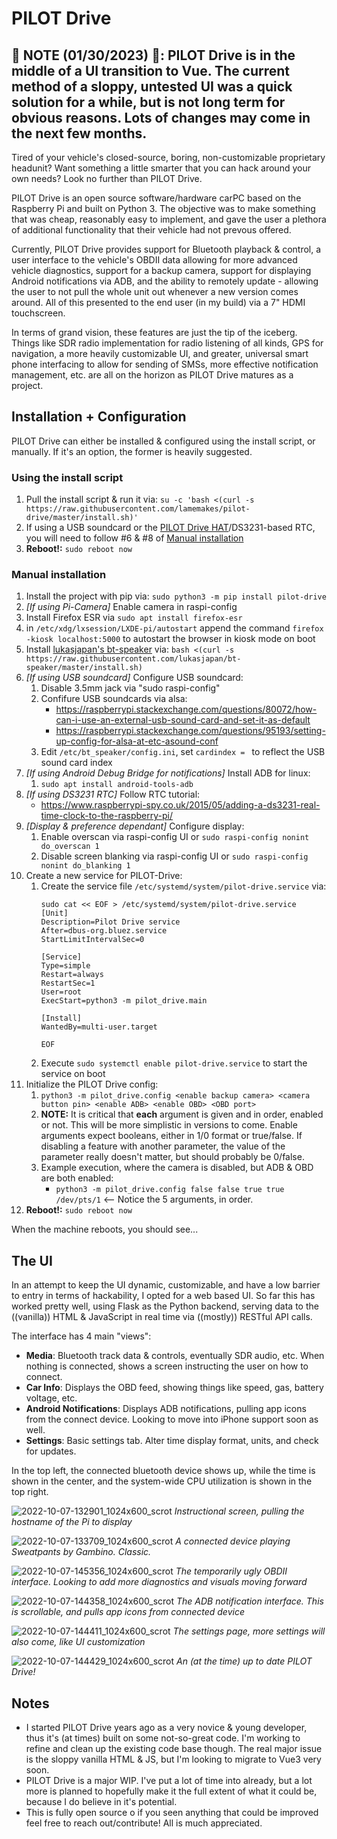 # PILOT Drive

## **🚧 NOTE (01/30/2023) 🚧**: PILOT Drive is in the middle of a UI transition to Vue. The current method of a sloppy, untested UI was a quick solution for a while, but is not long term for obvious reasons. Lots of changes may come in the next few months.

Tired of your vehicle's closed-source, boring, non-customizable proprietary headunit? Want something a little smarter that you can hack around your own needs? Look no further than PILOT Drive.

PILOT Drive is an open source software/hardware carPC based on the Raspberry Pi and built on Python 3. The objective was to make something that was cheap, reasonably easy to implement, and gave the user a plethora of additional functionality that their vehicle had not prevous offered. 

Currently, PILOT Drive provides support for Bluetooth playback & control, a user interface to the vehicle's OBDII data allowing for more advanced vehicle diagnostics, support for a backup camera, support for displaying Android notifications via ADB, and the ability to remotely update - allowing the user to not pull the whole unit out whenever a new version comes around. All of this presented to the end user (in my build) via a 7" HDMI touchscreen.

In terms of grand vision, these features are just the tip of the iceberg. Things like SDR radio implementation for radio listening of all kinds, GPS for navigation, a more heavily customizable UI, and greater, universal smart phone interfacing to allow for sending of SMSs, more effective notification management, etc. are all on the horizon as PILOT Drive matures as a project.


## Installation + Configuration

PILOT Drive can either be installed & configured using the install script, or manually. If it's an option, the former is heavily suggested.

### Using the install script

1. Pull the install script & run it via: ```su -c 'bash <(curl -s https://raw.githubusercontent.com/lamemakes/pilot-drive/master/install.sh)'```
2. If using a USB soundcard or the [PILOT Drive HAT](https://github.com/lamemakes/pilot-drive-hardware)/DS3231-based RTC, you will need to follow #6 & #8 of [Manual installation](#manual-installation)
3. **Reboot!:** ```sudo reboot now```


### Manual installation

1. Install the project with pip via: ```sudo python3 -m pip install pilot-drive```
2. _[If using Pi-Camera]_ Enable camera in raspi-config
3. Install Firefox ESR via ```sudo apt install firefox-esr```
4. in ```/etc/xdg/lxsession/LXDE-pi/autostart``` append the command ```firefox -kiosk localhost:5000``` to autostart the browser in kiosk mode on boot
5. Install [lukasjapan's bt-speaker](https://github.com/lukasjapan/bt-speaker) via: ```bash <(curl -s https://raw.githubusercontent.com/lukasjapan/bt-speaker/master/install.sh)```
6. _[If using USB soundcard]_ Configure USB soundcard:
    1. Disable 3.5mm jack via "sudo raspi-config"
    2. Confifure USB soundcards via alsa:
        - https://raspberrypi.stackexchange.com/questions/80072/how-can-i-use-an-external-usb-sound-card-and-set-it-as-default
        - https://raspberrypi.stackexchange.com/questions/95193/setting-up-config-for-alsa-at-etc-asound-conf
    3. Edit ```/etc/bt_speaker/config.ini```, set ```cardindex = ``` to reflect the USB sound card index
7. _[If using Android Debug Bridge for notifications]_ Install ADB for linux:
    1. ```sudo apt install android-tools-adb```
8. _[If using DS3231 RTC]_ Follow RTC tutorial:
    - https://www.raspberrypi-spy.co.uk/2015/05/adding-a-ds3231-real-time-clock-to-the-raspberry-pi/
9. _[Display & preference dependant]_ Configure display:
    1. Enable overscan via raspi-config UI or ```sudo raspi-config nonint do_overscan 1```
    2. Disable screen blanking via raspi-config UI or ```sudo raspi-config nonint do_blanking 1```
10. Create a new service for PILOT-Drive:
    1. Create the service file ```/etc/systemd/system/pilot-drive.service``` via:
        ```
        sudo cat << EOF > /etc/systemd/system/pilot-drive.service
        [Unit]
        Description=Pilot Drive service
        After=dbus-org.bluez.service
        StartLimitIntervalSec=0

        [Service]
        Type=simple
        Restart=always
        RestartSec=1
        User=root
        ExecStart=python3 -m pilot_drive.main

        [Install]
        WantedBy=multi-user.target

        EOF
        ```
    2. Execute ```sudo systemctl enable pilot-drive.service``` to start the service on boot
11. Initialize the PILOT Drive config:
    1. ```python3 -m pilot_drive.config <enable backup camera> <camera button pin> <enable ADB> <enable OBD> <OBD port>```
    2. **NOTE:** It is critical that **each** argument is given and in order, enabled or not. This will be more simplistic in versions to come. Enable arguments expect booleans, either in 1/0 format or true/false. If disabling a feature with another parameter, the value of the parameter really doesn't matter, but should probably be 0/false.
    3. Example execution, where the camera is disabled, but ADB & OBD are both enabled:
        - ```python3 -m pilot_drive.config false false true true /dev/pts/1``` <-- Notice the 5 arguments, in order.
12. **Reboot!:** ```sudo reboot now```


When the machine reboots, you should see...

## The UI

In an attempt to keep the UI dynamic, customizable, and have a low barrier to entry in terms of hackability, I opted for a web based UI. So far this has worked pretty well, using Flask as the Python backend, serving data to the ((vanilla)) HTML & JavaScript in real time via ((mostly)) RESTful API calls. 

The interface has 4 main "views":
- **Media**: Bluetooth track data & controls, eventually SDR audio, etc. When nothing is connected, shows a screen instructing the user on how to connect.
- **Car Info**: Displays the OBD feed, showing things like speed, gas, battery voltage, etc.
- **Android Notifications**: Displays ADB notifications, pulling app icons from the connect device. Looking to move into iPhone support soon as well.
- **Settings**: Basic settings tab. Alter time display format, units, and check for updates.

In the top left, the connected bluetooth device shows up, while the time is shown in the center, and the system-wide CPU utilization is shown in the top right.


![2022-10-07-132901_1024x600_scrot](https://user-images.githubusercontent.com/83597346/194638006-a1814312-4ecd-4406-9dc1-3575267e7f11.png)
_Instructional screen, pulling the hostname of the Pi to display_


![2022-10-07-133709_1024x600_scrot](https://user-images.githubusercontent.com/83597346/194638036-15805f4a-e3fe-4c4d-a024-dea50e3fdf7e.png)
_A connected device playing Sweatpants by Gambino. Classic._


![2022-10-07-145356_1024x600_scrot](https://user-images.githubusercontent.com/83597346/194638057-c801d017-4b28-49c8-acab-7d15fe56ba94.png)
_The temporarily ugly OBDII interface. Looking to add more diagnostics and visuals moving forward_


![2022-10-07-144358_1024x600_scrot](https://user-images.githubusercontent.com/83597346/194638077-2f73111b-4a69-4b18-86fb-53e3f89ac685.png)
_The ADB notification interface. This is scrollable, and pulls app icons from connected device_


![2022-10-07-144411_1024x600_scrot](https://user-images.githubusercontent.com/83597346/194638102-b87fb9d9-7990-44bc-acca-b66ffe8951eb.png)
_The settings page, more settings will also come, like UI customization_


![2022-10-07-144429_1024x600_scrot](https://user-images.githubusercontent.com/83597346/194638106-9afb39ba-be57-40d8-b943-16a0784c959e.png)
_An (at the time) up to date PILOT Drive!_


## Notes

- I started PILOT Drive years ago as a very novice & young developer, thus it's (at times) built on some not-so-great code. I'm working to refine and clean up the existing code base though. The real major issue is the sloppy vanilla HTML & JS, but I'm looking to migrate to Vue3 very soon. 
- PILOT Drive is a major WIP. I've put a lot of time into already, but a lot more is planned to hopefully make it the full extent of what it could be, because I do believe in it's potential. 
- This is fully open source o if you seen anything that could be improved feel free to reach out/contribute! All is much appreciated. 
